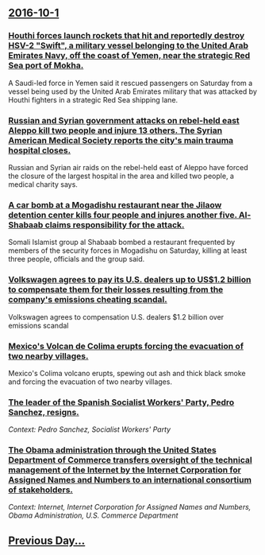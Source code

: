 ## [2016-10-1](/news/2016/10/1/index.md)

### [Houthi forces launch rockets that hit and reportedly destroy HSV-2 "Swift", a military vessel belonging to the United Arab Emirates Navy, off the coast of Yemen, near the strategic Red Sea port of Mokha. ](/news/2016/10/1/houthi-forces-launch-rockets-that-hit-and-reportedly-destroy-hsv-2-swift-a-military-vessel-belonging-to-the-united-arab-emirates-navy-of.md)
A Saudi-led force in Yemen said it rescued passengers on Saturday from a vessel being used by the United Arab Emirates military that was attacked by Houthi fighters in a strategic Red Sea shipping lane.

### [Russian and Syrian government attacks on rebel-held east Aleppo kill two people and injure 13 others. The Syrian American Medical Society reports the city's main trauma hospital closes. ](/news/2016/10/1/russian-and-syrian-government-attacks-on-rebel-held-east-aleppo-kill-two-people-and-injure-13-others-the-syrian-american-medical-society-re.md)
Russian and Syrian air raids on the rebel-held east of Aleppo have forced the closure of the largest hospital in the area and killed two people, a medical charity says.

### [A car bomb at a Mogadishu restaurant near the Jilaow detention center kills four people and injures another five. Al-Shabaab claims responsibility for the attack. ](/news/2016/10/1/a-car-bomb-at-a-mogadishu-restaurant-near-the-jilaow-detention-center-kills-four-people-and-injures-another-five-al-shabaab-claims-responsi.md)
Somali Islamist group al Shabaab bombed a restaurant frequented by members of the security forces in Mogadishu on Saturday, killing at least three people, officials and the group said.

### [Volkswagen agrees to pay its U.S. dealers up to US$1.2 billion to compensate them for their losses resulting from the company's emissions cheating scandal. ](/news/2016/10/1/volkswagen-agrees-to-pay-its-u-s-dealers-up-to-us-1-2-billion-to-compensate-them-for-their-losses-resulting-from-the-company-s-emissions-ch.md)
Volkswagen agrees to compensation U.S. dealers $1.2 billion over emissions scandal

### [Mexico's Volcan de Colima erupts forcing the evacuation of two nearby villages. ](/news/2016/10/1/mexico-s-volca-n-de-colima-erupts-forcing-the-evacuation-of-two-nearby-villages.md)
Mexico&#039;s Colima volcano erupts, spewing out ash and thick black smoke and forcing the evacuation of two nearby villages.

### [The leader of the Spanish Socialist Workers' Party, Pedro Sanchez, resigns. ](/news/2016/10/1/the-leader-of-the-spanish-socialist-workers-party-pedro-sa-nchez-resigns.md)
_Context: Pedro Sanchez, Socialist Workers' Party_

### [The Obama administration through the United States Department of Commerce transfers oversight of the technical management of the Internet by the Internet Corporation for Assigned Names and Numbers to an international consortium of stakeholders. ](/news/2016/10/1/the-obama-administration-through-the-united-states-department-of-commerce-transfers-oversight-of-the-technical-management-of-the-internet-by.md)
_Context: Internet, Internet Corporation for Assigned Names and Numbers, Obama Administration, U.S. Commerce Department_

## [Previous Day...](/news/2016/09/30/index.md)

